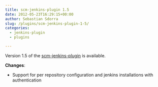 ```yaml
---
title: scm-jenkins-plugin 1.5
date: 2012-05-23T16:29:15+00:00
author: Sebastian Sdorra
slug: /plugins/scm-jenkins-plugin-1-5/
categories:
  - jenkins-plugin
  - plugins

---
```

Version 1.5 of the <a title="scm-jenkins-plugin" href="https://bitbucket.org/sdorra/scm-jenkins-plugin" target="_blank">scm-jenkins-plugin</a> is available.

**Changes**:

- Support for per repository configuration and jenkins installations with authentication

